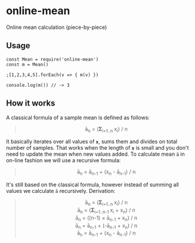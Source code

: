# online-mean
Online mean calculation (piece-by-piece)

## Usage
```
const Mean = require('online-mean')
const m = Mean()

;[1,2,3,4,5].forEach(v => { m(v) })

console.log(m()) // -> 3
```

## How it works
A classical formula of a sample mean is defined as follows:

> <center>ā<sub>n</sub> = (<strong>Σ</strong><sub>i=1..n </sub>x<sub>i</sub>) / n </center>

It basically iterates over all values of <code><b>x</b></code>, sums them and divides on total number of samples. That works when the length of <code><b>x</b></code> is small and you don't need to update the mean when new values added. To calculate mean <code>ā</code> in on-line fashion we will use a recursive formula:

> <center>ā<sub>n</sub> = ā<sub>n-1</sub> + (x<sub>n</sub> - ā<sub>n-1</sub>) / n </center>

It's still based on the classical formula, however instead of summing all values we calculate <code>ā</code> recursively. Derivation:

> <center>ā<sub>n</sub> = (<strong>Σ</strong><sub>i=1..n </sub>x<sub>i</sub>) / n </center>
> <center>ā<sub>n</sub> = (<strong>Σ</strong><sub>i=1..n-1 </sub>x<sub>i</sub> + x<sub>n</sub>) / n </center>
> <center>ā<sub>n</sub> = ((n-1) × ā<sub>n-1</sub> + x<sub>n</sub>) / n </center>
> <center>ā<sub>n</sub> = ā<sub>n-1</sub> + (-ā<sub>n-1</sub> + x<sub>n</sub>) / n </center>
> <center>ā<sub>n</sub> = ā<sub>n-1</sub> + (x<sub>n</sub> - ā<sub>n-1</sub>) / n </center>
